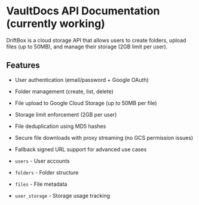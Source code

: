 # VaultDocs API Documentation (currently working)

DriftBox is a cloud storage API that allows users to create folders, upload files (up to 50MB), and manage their storage (2GB limit per user).

## Features

- User authentication (email/password + Google OAuth)
- Folder management (create, list, delete)
- File upload to Google Cloud Storage (up to 50MB per file)
- Storage limit enforcement (2GB per user)
- File deduplication using MD5 hashes
- Secure file downloads with proxy streaming (no GCS permission issues)
- Fallback signed URL support for advanced use cases


- `users` - User accounts
- `folders` - Folder structure
- `files` - File metadata
- `user_storage` - Storage usage tracking
